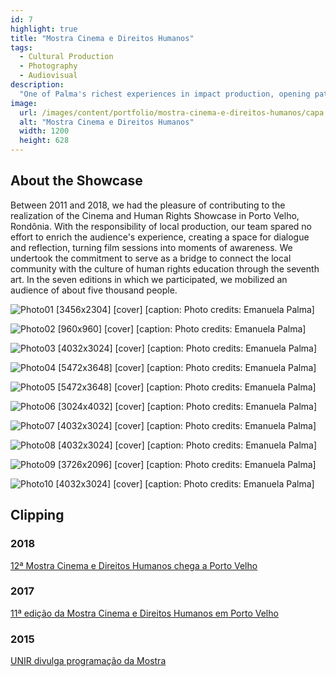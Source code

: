 ```yaml
---
id: 7
highlight: true
title: "Mostra Cinema e Direitos Humanos"
tags:
  - Cultural Production
  - Photography
  - Audiovisual
description:
  "One of Palma's richest experiences in impact production, opening paths to audience development and reflection on Human Rights through the Seventh Art."
image:
  url: /images/content/portfolio/mostra-cinema-e-direitos-humanos/capa.jpg
  alt: "Mostra Cinema e Direitos Humanos"
  width: 1200
  height: 628
---
```

<Titulo/>

<Tags />

<RedesSociais />

<IconeCompartilhar />

<ImagemPrincipal />

## About the Showcase

Between 2011 and 2018, we had the pleasure of contributing to the realization of the Cinema and Human Rights Showcase in Porto Velho, Rondônia. With the responsibility of local production, our team spared no effort to enrich the audience's experience, creating a space for dialogue and reflection, turning film sessions into moments of awareness. We undertook the commitment to serve as a bridge to connect the local community with the culture of human rights education through the seventh art. In the seven editions in which we participated, we mobilized an audience of about five thousand people.

<Galeria>

  ![Photo01 [3456x2304] [cover] [caption: Photo credits: Emanuela Palma]](/images/content/portfolio/mostra-cinema-e-direitos-humanos/foto-01.jpg)

  ![Photo02 [960x960] [cover] [caption: Photo credits: Emanuela Palma]](/images/content/portfolio/mostra-cinema-e-direitos-humanos/foto-02.jpg)

  ![Photo03 [4032x3024] [cover] [caption: Photo credits: Emanuela Palma]](/images/content/portfolio/mostra-cinema-e-direitos-humanos/foto-03.jpg)

  ![Photo04 [5472x3648] [cover] [caption: Photo credits: Emanuela Palma]](/images/content/portfolio/mostra-cinema-e-direitos-humanos/foto-04.jpg)

  ![Photo05 [5472x3648] [cover] [caption: Photo credits: Emanuela Palma]](/images/content/portfolio/mostra-cinema-e-direitos-humanos/foto-05.jpg)

  ![Photo06 [3024x4032] [cover] [caption: Photo credits: Emanuela Palma]](/images/content/portfolio/mostra-cinema-e-direitos-humanos/foto-06.jpg)

  ![Photo07 [4032x3024] [cover] [caption: Photo credits: Emanuela Palma]](/images/content/portfolio/mostra-cinema-e-direitos-humanos/foto-07.jpg)

  ![Photo08 [4032x3024] [cover] [caption: Photo credits: Emanuela Palma]](/images/content/portfolio/mostra-cinema-e-direitos-humanos/foto-08.jpg)

  ![Photo09 [3726x2096] [cover] [caption: Photo credits: Emanuela Palma]](/images/content/portfolio/mostra-cinema-e-direitos-humanos/foto-09.jpg)

  ![Photo10 [4032x3024] [cover] [caption: Photo credits: Emanuela Palma]](/images/content/portfolio/mostra-cinema-e-direitos-humanos/foto-10.jpg)

</Galeria>

## Clipping

### 2018

[12ª Mostra Cinema e Direitos Humanos chega a Porto Velho](https://g1.globo.com/ro/rondonia/noticia/2018/12/03/porto-velho-recebe-12a-edicao-da-mostra-de-cinema-e-direitos-humanos.ghtml)

### 2017

[11ª edição da Mostra Cinema e Direitos Humanos em Porto Velho](https://tudorondonia.com/noticias/porto-velho-sedia-a-11-edicao-da-mostra-de-cinema-e-direitos-humanos-de-16-a-20,1422.shtml)

### 2015

[UNIR divulga programação da Mostra](https://www.unir.br/noticia/exibir/3399)

<BotaoCompartilhar />

<Espaco altura="40px" />
